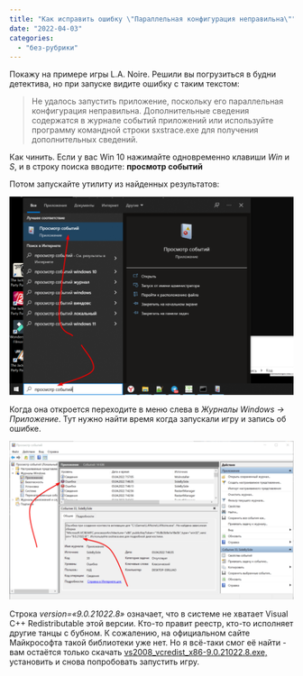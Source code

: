 ```yaml
---
title: "Как исправить ошибку \"Параллельная конфигурация неправильна\""
date: "2022-04-03"
categories: 
  - "без-рубрики"
---
```


Покажу на примере игры L.A. Noire. Решили вы погрузиться в будни детектива, но при запуске видите ошибку с таким текстом:

> Не удалось запустить приложение, поскольку его параллельная конфигурация неправильна. Дополнительные сведения содержатся в журнале событий приложений или используйте программу командной строки sxstrace.exe для получения дополнительных сведений.

Как чинить. Если у вас Win 10 нажимайте одновременно клавиши _Win_ и _S_, и в строку поиска вводите: **просмотр событий**

Потом запускайте утилиту из найденных результатов:

![](images/prosmotr-sobytij-1024x715.png)

Когда она откроется переходите в меню слева в _Журналы Windows → Приложение_. Тут нужно найти время когда запускали игру и запись об ошибке.

![](images/kod-oshibki-1024x570.png)

Строка _version=«9.0.21022.8»_ означает, что в системе не хватает Visual C++ Redistributable этой версии. Кто-то правит реестр, кто-то исполняет другие танцы с бубном. К сожалению, на официальном сайте Майкрософта такой библиотеки уже нет. Но я всё-таки смог её найти - вам остаётся только скачать [vs2008\_vcredist\_x86-9.0.21022.8.exe,](/wp-content/uploads/2022/04/vs2008_vcredist_x86-9.0.21022.8.exe_.zip) установить и снова попробовать запустить игру.
